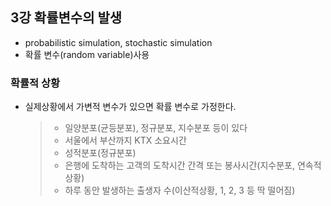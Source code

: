 
## 3강 확률변수의 발생
- probabilistic simulation, stochastic simulation
- 확률 변수(random variable)사용
### 확률적 상황
- 실제상황에서 가변적 변수가 있으면 확률 변수로 가정한다.
  > - 일양분포(균등분포), 정규분포, 지수분포 등이 있다
  > - 서울에서 부산까지 KTX 소요시간
  > - 성적분포(정규분포)
  > - 은행에 도착하는 고객의 도착시간 간격 또는 봉사시간(지수분포, 연속적상황)
  > - 하루 동안 발생하는 출생자 수(이산적상황, 1, 2, 3 등 딱 떨어짐)
